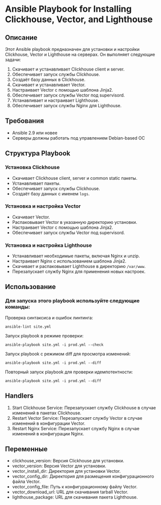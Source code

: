 # Ansible Playbook for Installing Clickhouse, Vector, and Lighthouse

## Описание

Этот Ansible playbook предназначен для установки и настройки Clickhouse, Vector и Lighthouse на серверах. Он выполняет следующие задачи:

1. Скачивает и устанавливает Clickhouse client и server.
2. Обеспечивает запуск службы Clickhouse.
3. Создаёт базу данных в Clickhouse.
4. Скачивает и устанавливает Vector.
5. Настраивает Vector с помощью шаблона Jinja2.
6. Обеспечивает запуск службы Vector под supervisord.
7. Устанавливает и настраивает Lighthouse.
8. Обеспечивает запуск службы Nginx для Lighthouse.

## Требования

- Ansible 2.9 или новее
- Серверы должны работать под управлением Debian-based ОС

## Структура Playbook

### Установка Clickhouse

- Скачивает Clickhouse client, server и common static пакеты.
- Устанавливает пакеты.
- Обеспечивает запуск службы Clickhouse.
- Создаёт базу данных с именем `logs`.

### Установка и настройка Vector

- Скачивает Vector.
- Распаковывает Vector в указанную директорию установки.
- Настраивает Vector с помощью шаблона Jinja2.
- Обеспечивает запуск службы Vector под supervisord.

### Установка и настройка Lighthouse

- Устанавливает необходимые пакеты, включая Nginx и unzip.
- Настраивает Nginx с использованием шаблона Jinja2.
- Скачивает и распаковывает Lighthouse в директорию `/var/www`.
- Перезапускает службу Nginx для применения новых настроек.


## Использование

### Для запуска этого playbook используйте следующие команды:

Проверка синтаксиса и ошибок линтинга:
```
ansible-lint site.yml
```

Запуск playbook в режиме проверки:
```
ansible-playbook site.yml -i prod.yml --check
```

Запуск playbook с режимом diff для просмотра изменений:
```
ansible-playbook site.yml -i prod.yml --diff
```

Повторный запуск playbook для проверки идемпотентности:
```
ansible-playbook site.yml -i prod.yml --diff
```

## Handlers

1. Start Clickhouse Service: Перезапускает службу Clickhouse в случае изменений в пакетах Clickhouse.
2. Restart Vector Service: Перезапускает службу Vector в случае изменений в конфигурации Vector.
3. Restart Nginx Service: Перезапускает службу Nginx в случае изменений в конфигурации Nginx.

## Переменные

- clickhouse_version: Версия Clickhouse для установки.
- vector_version: Версия Vector для установки.
- vector_install_dir: Директория для установки Vector.
- vector_config_dir: Директория для размещения конфигурационного файла Vector.
- vector_config_file: Путь к конфигурационному файлу Vector.
- vector_download_url: URL для скачивания tarball Vector.
- lighthouse_package: URL для скачивания пакета Lighthouse.
